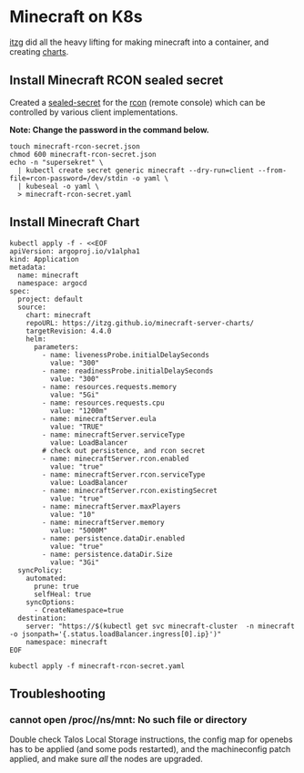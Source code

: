 # Minecraft on K8s

[itzg](https://github.com/itzg/docker-minecraft-server/blob/master/README.md) did all the heavy lifting for making minecraft into a container, and creating [charts](https://github.com/itzg/minecraft-server-charts/tree/master/charts/minecraft-proxy).

## Install Minecraft RCON sealed secret

Created a [sealed-secret](https://docs.bitnami.com/tutorials/sealed-secrets) for the [rcon](https://developer.valvesoftware.com/wiki/Source_RCON_Protocol) (remote console) which can be controlled by various client implementations.

**Note: Change the password in the command below.**

```
touch minecraft-rcon-secret.json
chmod 600 minecraft-rcon-secret.json
echo -n "supersekret" \
  | kubectl create secret generic minecraft --dry-run=client --from-file=rcon-password=/dev/stdin -o yaml \
  | kubeseal -o yaml \
  > minecraft-rcon-secret.yaml
```

## Install Minecraft Chart

```
kubectl apply -f - <<EOF
apiVersion: argoproj.io/v1alpha1
kind: Application
metadata:
  name: minecraft
  namespace: argocd
spec:
  project: default
  source:
    chart: minecraft
    repoURL: https://itzg.github.io/minecraft-server-charts/
    targetRevision: 4.4.0
    helm:
      parameters:
        - name: livenessProbe.initialDelaySeconds
          value: "300"
        - name: readinessProbe.initialDelaySeconds
          value: "300"
        - name: resources.requests.memory
          value: "5Gi"
        - name: resources.requests.cpu
          value: "1200m"
        - name: minecraftServer.eula
          value: "TRUE"
        - name: minecraftServer.serviceType
          value: LoadBalancer
        # check out persistence, and rcon secret
        - name: minecraftServer.rcon.enabled
          value: "true"
        - name: minecraftServer.rcon.serviceType
          value: LoadBalancer
        - name: minecraftServer.rcon.existingSecret
          value: "true"
        - name: minecraftServer.maxPlayers
          value: "10"
        - name: minecraftServer.memory
          value: "5000M"
        - name: persistence.dataDir.enabled
          value: "true"
        - name: persistence.dataDir.Size
          value: "3Gi"
  syncPolicy:
    automated:
      prune: true
      selfHeal: true
    syncOptions:
      - CreateNamespace=true
  destination:
    server: "https://$(kubectl get svc minecraft-cluster  -n minecraft -o jsonpath='{.status.loadBalancer.ingress[0].ip}')"
    namespace: minecraft
EOF

kubectl apply -f minecraft-rcon-secret.yaml
```

## Troubleshooting

### cannot open /proc//ns/mnt: No such file or directory

Double check Talos Local Storage instructions, the config map for openebs has to be applied (and some pods restarted), and the machineconfig patch applied, and make sure _all_ the nodes are upgraded.
